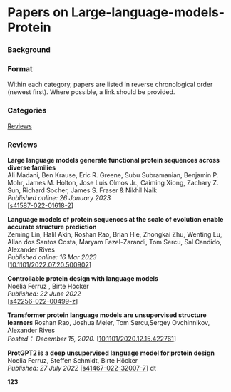 # Papers on Large-language-models-Protein
### Background



### Format

Within each category, papers are listed in reverse chronological order (newest first). Where possible, a link should be provided.

### Categories

[Reviews](#reviews)  


### Reviews   
**Large language models generate functional protein sequences across diverse families**    
Ali Madani, Ben Krause, Eric R. Greene, Subu Subramanian, Benjamin P. Mohr, James M. Holton, Jose Luis Olmos Jr., Caiming Xiong, Zachary Z. Sun, Richard Socher, James S. Fraser & Nikhil Naik     
*Published online: 26 January 2023*    
[[s41587-022-01618-2](https://www.nature.com/articles/s41587-022-01618-2)]


**Language models of protein sequences at the scale of evolution enable accurate structure prediction**     
Zeming Lin, Halil Akin, Roshan Rao, Brian Hie, Zhongkai Zhu, Wenting Lu, Allan dos Santos Costa, Maryam Fazel-Zarandi, Tom Sercu, Sal Candido, Alexander Rives    
*Published online: 16 Mar 2023*   
[[10.1101/2022.07.20.500902]([https://doi.org/10.1101/2022.07.20.500902](https://www.biorxiv.org/content/10.1101/2022.07.20.500902v1.full.pdf?utm_campaign=M2D2%20Community%20Round-Up&utm_medium=email&utm_source=Revue%20newsletter))] 


**Controllable protein design with language models**   
Noelia Ferruz , Birte Höcker   
*Published: 22 June 2022*    
[[s42256-022-00499-z](https://www.nature.com/articles/s42256-022-00499-z)]   

**Transformer protein language models are unsupervised structure learners**
Roshan Rao, Joshua Meier, Tom Sercu,Sergey Ovchinnikov, Alexander Rives     
*Posted： December 15, 2020.*
[[10.1101/2020.12.15.422761](https://www.biorxiv.org/content/10.1101/2020.12.15.422761v1.full)]   


**ProtGPT2 is a deep unsupervised language model for protein design**  
Noelia Ferruz, Steffen Schmidt, Birte Höcker   
*Published: 27 July 2022*
[[s41467-022-32007-7](https://www.nature.com/articles/s41467-022-32007-7)]   dt


**123**



